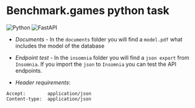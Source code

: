 # Benchmark.games python task

![Python](https://img.shields.io/badge/python-3670A0?style=for-the-badge&logo=python&logoColor=ffdd54)
![FastAPI](https://img.shields.io/badge/FastAPI-005571?style=for-the-badge&logo=fastapi)

- *Documents* - In the `documents` folder you will find a `model.pdf` what includes the model of the database
- *Endpoint test* - In the `insomnia` folder you will find a `json export` from `Insomnia`. If you import the `json` to `Insomnia` you can test the API endpoints.

- *Header requirements*:
```
Accept:        application/json
Content-type:  application/json
```

